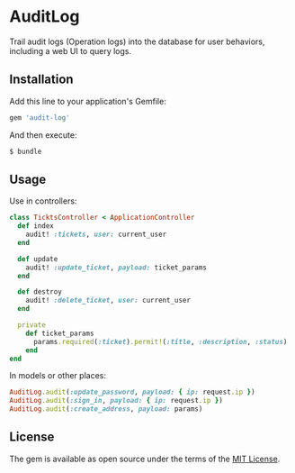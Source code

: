 # AuditLog

Trail audit logs (Operation logs) into the database for user behaviors, including a web UI to query logs.

## Installation

Add this line to your application's Gemfile:

```ruby
gem 'audit-log'
```

And then execute:
```bash
$ bundle
```

## Usage

Use in controllers:

```rb
class TicktsController < ApplicationController
  def index
    audit! :tickets, user: current_user
  end

  def update
    audit! :update_ticket, payload: ticket_params
  end

  def destroy
    audit! :delete_ticket, user: current_user
  end

  private
    def ticket_params
      params.required(:ticket).permit!(:title, :description, :status)
    end
end
```

In models or other places:

```rb
AuditLog.audit(:update_password, payload: { ip: request.ip })
AuditLog.audit(:sign_in, payload: { ip: request.ip })
AuditLog.audit(:create_address, payload: params)
```

## License

The gem is available as open source under the terms of the [MIT License](https://opensource.org/licenses/MIT).
